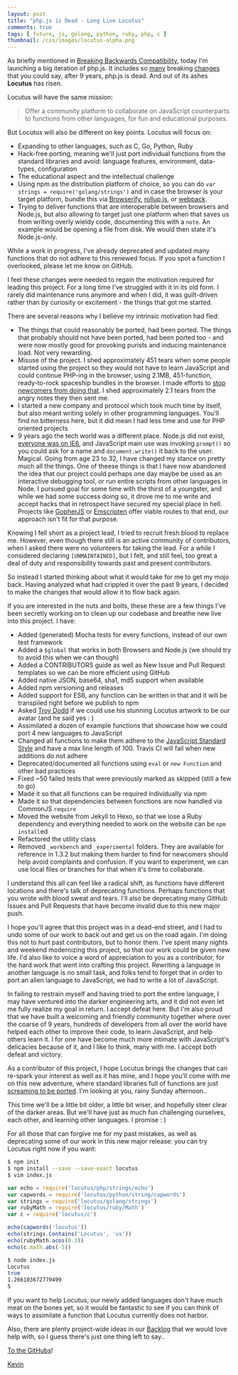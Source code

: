 ```yaml
---
layout: post
title: "php.js is Dead - Long Live Locutus"
comments: true
tags: [ future, js, golang, python, ruby, php, c ]
thumbnail: /css/images/locutus-alpha.png
---
```


As briefly mentioned in [Breaking Backwards Compatibility](/blog/2016/04/20/breaking-bc/), 
today I'm launching a big iteration of php.js. It includes so [many](https://github.com/kvz/locutus/pull/290) breaking [changes](https://github.com/kvz/locutus/blob/master/CHANGELOG.md#v200) that you could say, after 
9 years, php.js is dead. And out of its ashes **Locutus** has risen.

Locutus will have the same mission: 
  
> Offer a community platform to collaborate on JavaScript counterparts 
to functions from other languages, for fun and educational purposes.

But Locutus will also be different on key points. Locutus will focus on:

- Expanding to other languages, such as C, Go, Python, Ruby
- Hack-free porting, meaning we'll just port individual functions from the standard libraries and avoid: language features, environment, data-types, configuration
- The educational aspect and the intellectual challenge
- Using npm as the distribution platform of choice, so you can do `var strings = require('golang/strings')` and in case the browser is your target platform, bundle this via [Browserify](http://browserify.org/), [rollup.js](http://rollupjs.org/), or [webpack](https://webpack.github.io/).
- Trying to deliver functions that are interoperable between browsers and Node.js, but also allowing to target just one platform when that saves us from writing overly wieldy code, documenting this with a `note`. An example would be opening a file from disk. We would then state it's Node.js-only.

While a work in progress, I've already deprecated and updated many functions that do not adhere to this renewed focus. If you spot a function I overlooked, please let me know on GitHub.

I feel these changes were needed to regain the motivation required for leading this project. For a long time I've struggled with it in its old form. I rarely did maintenance runs anymore and when I did, it was guilt-driven rather than by curiosity or excitement - the things that got me started.

There are several reasons why I believe my intrinsic motivation had fled:

- The things that could reasonably be ported, had been ported. The things that probably should not have been ported, had been ported too - and were now mostly good for provoking purists and inducing maintenance load. Not very rewarding.
- Misuse of the project. I shed approximately 451 tears when some people started using the project so they would not have to learn JavaScript and could continue PHP-ing in the browser, using 2.1MB, 451-function, ready-to-rock spaceship bundles in the browser. I made efforts to [stop newcomers from doing that](/blog/2013/05/a-word-on-the-focus-of-php-dot-js/). I shed approximately 2.1 tears from the angry notes they then sent me.
- I started a new company and protocol which took much time by itself, but also meant writing solely in other programming languages. You'll find no bitterness here, but it did mean I had less time and use for PHP oriented projects
- 9 years ago the tech world was a different place. Node.js did not exist, [everyone was on IE6](https://www.w3counter.com/globalstats.php?date=2007-05-30), and JavaScript main use was invoking `prompt()` so you could ask for a name and `document.write()` it back to the user. Magical. Going from age 23 to 32, I have changed my stance on pretty much all the things. One of theese things is that I have now abandoned the idea that our project could perhaps one day maybe be used as an interactive debugging tool, or run entire scripts from other languages in Node. I pursued goal for some time with the thirst of a youngster, and while we had some success doing so, it drove me to me write and accept hacks that in retrospect have secured my special place in hell. Projects like [GopherJS](https://github.com/gopherjs/gopherjs) or [Emscripten](http://kripken.github.io/emscripten-site/) offer viable routes to that end, our approach isn't fit for that purpose.

Knowing I fell short as a project lead, I tried to recruit fresh blood to replace me. However, even though there still is an active community of contributors, when I asked there were no volunteers for taking the lead. For a while I considered declaring `[UNMAINTAINED]`, but I felt, and still feel, too great a deal of duty and responsibility towards past and present contributors.

So instead I started thinking about what it would take for me to get my mojo back. Having analyzed 
what had crippled it over the past 9 years, I decided to make the changes that would allow it to flow 
back again.

If you are interested in the nuts and bolts, these these are a few things I've been secretly 
working on to clean up our codebase and breathe new live into this project. I have:

- Added (generated) Mocha tests for every functions, instead of our own test framework
- Added a `$global` that works in both Browsers and Node.js (we should try to avoid this when we can though)
- Added a CONTRIBUTORS guide as well as New Issue and Pull Request templates so we can be more efficient using GitHub
- Added native JSON, base64, sha1, md5 support when available
- Added npm versioning and releases
- Added support for ES6, any function can be written in that and it will be transpiled right before we publish to npm
- Asked [Troy Dodd](http://troydodd.deviantart.com/art/Locutus-of-Borg-217586598) if we could use his stunning Locutus artwork to be our avatar (and he said yes : )
- Assimilated a dozen of example functions that showcase how we could port 4 new languages to JavaScript
- Changed all functions to make them adhere to the [JavaScript Standard Style](http://standardjs.com/) and have a max line length of 100. Travis CI will fail when new additions do not adhere
- Deprecated/documented all functions using `eval` or `new Function` and other bad practices
- Fixed ~50 failed tests that were previously marked as skipped (still a few to go)
- Made it so that all functions can be required individually via npm
- Made it so that dependencies between functions are now handled via CommonJS `require`
- Moved the website from Jekyll to Hexo, so that we lose a Ruby dependency and everything needed to work on the website can be `npm install`ed
- Refactored the utility class
- Removed `_workbench` and `_experimental` folders. They are available for reference in 1.3.2 but making them harder to find for newcomers should help avoid complaints and confusion. If you want to experiment, we can use local files or branches for that when it's time to collaborate.

I understand this all can feel like a radical shift, as functions have different locations and there's talk of deprecating functions. Perhaps functions that you wrote with blood sweat and tears. I'll also be deprecating many GitHub Issues and Pull Requests that have become invalid due to this new major push.

I hope you'll agree that this project was in a dead-end street, and I had to undo some of our work to back out and get us on the road again. I'm doing this not to hurt past contributors, but to honor them. I've spent many nights and weekend modernizing this project, so that our work could be given new life. I'd also like to voice a word of appreciation to you as a contributor, for the hard work that went into crafting this project. Rewriting a language in another language is no small task, and folks tend to forget that in order to port an alien language to JavaScript, we had to write a lot of JavaScript. 

In failing to restrain myself and having tried to port the entire language, I may have ventured into the darker engineering arts, and it did not even let me fully realize my goal in return. I accept defeat here. But I'm also proud that we have built a welcoming and friendly community together where over the coarse of 9 years, hundreds of developers from all over the world have helped each other to improve their code, to learn JavaScript, and help others learn it. I for one have become much more intimate with JavaScript's delicacies because of it, and I like to think, many with me. I accept both defeat and victory.

As a contributor of this project, I hope Locutus brings the changes that can re-spark your interest as well as it has mine, and I hope you'll come with me on this new adventure, where standard libraries full of functions are just [screaming to be ported](https://golang.org/pkg/strings/). I'm looking at you, rainy Sunday afternoon..

This time we'll be a little bit older, a little bit wiser, and hopefully steer clear of the darker areas. But we'll have just as much fun challenging ourselves, each other, and learning other languages. I promise : )

For all those that can forgive me for my past mistakes, as well as deprecating some of our work in this new major release: 
you can try Locutus right now if you want:

```bash
$ npm init
$ npm install --save --save-exact locutus
$ vim index.js
```

```javascript
var echo = require('locutus/php/strings/echo')
var capwords = require('locutus/python/string/capwords')
var strings = require('locutus/golang/strings')
var rubyMath = require('locutus/ruby/Math')
var c = require('locutus/c')

echo(capwords('locutus'))
echo(strings.Contains('Locutus', 'us'))
echo(rubyMath.acos(0.3))
echo(c.math.abs(-5))
```

```bash
$ node index.js
Locutus
true
1.266103672779499
5
```

If you want to help Locutus, our newly added languages don't have much meat on the bones yet, so it would be fantastic to see if you can think of ways to assimilate a function that Locutus currently does not harbor.

Also, there are plenty project-wide ideas in our [Backlog](https://github.com/kvz/locutus/blob/master/CHANGELOG.md#Backlog) that we would love help with, so I guess there's just one thing left to say..

[To the GitHubs](https://github.com/kvz/locutus)!

[Kevin](http://twitter.com/kvz)
